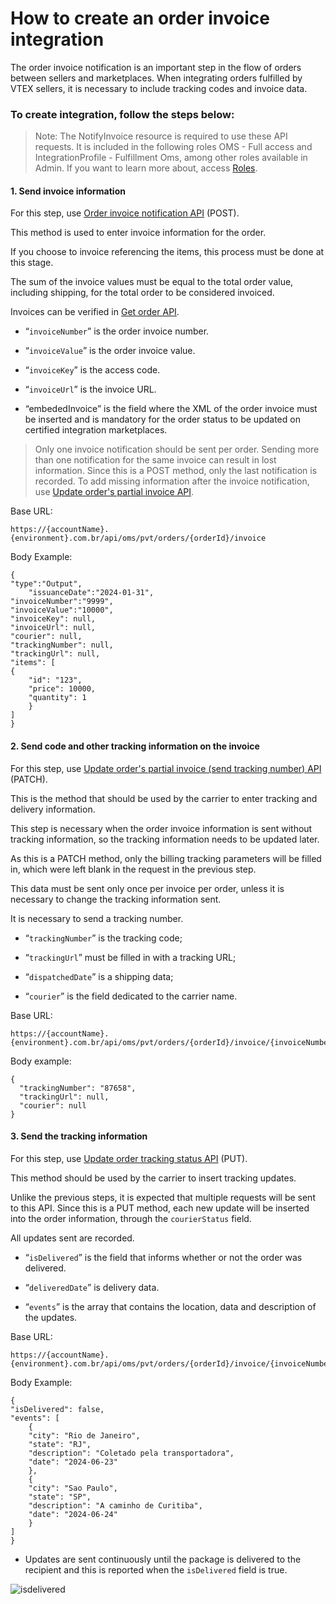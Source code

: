 # How to create an order invoice integration

The order invoice notification is an important step in the flow of orders between sellers and marketplaces. When integrating orders fulfilled by VTEX sellers, it is necessary to include tracking codes and invoice data.

### To create integration, follow the steps below:

>Note:
The NotifyInvoice resource is required to use these API requests. It is included in the following roles OMS - Full access and IntegrationProfile - Fulfillment Oms, among other roles available in Admin. If you want to learn more about, access [Roles](https://help.vtex.com/en/tutorial/perfis-de-acesso--7HKK5Uau2H6wxE1rH5oRbc?utm_term=&utm_campaign=BRA_pmax_2023&utm_source=adwords&utm_medium=ppc&hsa_acc=9663921675&hsa_cam=20809358286&hsa_grp=&hsa_ad=&hsa_src=x&hsa_tgt=&hsa_kw=&hsa_mt=&hsa_net=adwords&hsa_ver=3&gad_source=1&gclid=Cj0KCQjw05i4BhDiARIsAB_2wfCBv6Vgl-wDAAsCXVzzKgCUDlYdgXg8otZbhMrfSzWdUTdRrtfN3GwaAjzCEALw_wcB).

#### 1. Send invoice information

For this step, use [Order invoice notification API](https://developers.vtex.com/docs/api-reference/orders-api#post-/api/oms/pvt/orders/-orderId-/invoice) (POST).

This method is used to enter invoice information for the order.

If you choose to invoice referencing the items, this process must be done at this stage.

The sum of the invoice values must be equal to the total order value, including shipping, for the total order to be considered invoiced.

Invoices can be verified in [Get order API](https://developers.vtex.com/docs/api-reference/orders-api#get-/api/oms/pvt/orders/-orderId-).

* “``invoiceNumber``” is the order invoice number.

* “``invoiceValue``” is the order invoice value.

* “``invoiceKey``” is the access code.

* “``invoiceUrl``” is the invoice URL.

* “embededInvoice” is the field where the XML of the order invoice must be inserted and is mandatory for the order status to be updated on certified integration marketplaces.
    

>Only one invoice notification should be sent per order.
Sending more than one notification for the same invoice can result in lost information.
Since this is a POST method, only the last notification is recorded.
To add missing information after the invoice notification, use [Update order's partial invoice API](https://developers.vtex.com/docs/api-reference/orders-api#patch-/api/oms/pvt/orders/-orderId-/invoice/-invoiceNumber-).
    

Base URL:

    https://{accountName}.{environment}.com.br/api/oms/pvt/orders/{orderId}/invoice

Body Example:
	
    {
    "type":"Output",
        "issuanceDate":"2024-01-31",
    "invoiceNumber":"9999",
    "invoiceValue":"10000",
    "invoiceKey": null,
    "invoiceUrl": null,
    "courier": null,
    "trackingNumber": null,
    "trackingUrl": null,
    "items": [
    {
        "id": "123",
        "price": 10000,
        "quantity": 1
        }
    ]
    }
    
#### 2. Send code and other tracking information on the invoice

For this step, use [Update order's partial invoice (send tracking number) API](https://developers.vtex.com/docs/api-reference/orders-api#patch-/api/oms/pvt/orders/-orderId-/invoice/-invoiceNumber-) (PATCH).

This is the method that should be used by the carrier to enter tracking and delivery information.

This step is necessary when the order invoice information is sent without tracking information, so the tracking information needs to be updated later.

As this is a PATCH method, only the billing tracking parameters will be filled in, which were left blank in the request in the previous step.

This data must be sent only once per invoice per order, unless it is necessary to change the tracking information sent.

It is necessary to send a tracking number.

* “``trackingNumber``” is the tracking code;

* “``trackingUrl``” must be filled in with a tracking URL;

* “``dispatchedDate``” is a shipping data;

* “``courier``” is the field dedicated to the carrier name.


Base URL:

    https://{accountName}.{environment}.com.br/api/oms/pvt/orders/{orderId}/invoice/{invoiceNumber}

Body example:

    {
      "trackingNumber": "87658",
      "trackingUrl": null,
      "courier": null
    }

#### 3. Send the tracking information

For this step, use [Update order tracking status API](https://developers.vtex.com/docs/api-reference/orders-api#put-/api/oms/pvt/orders/-orderId-/invoice/-invoiceNumber-/tracking) (PUT).

This method should be used by the carrier to insert tracking updates.

Unlike the previous steps, it is expected that multiple requests will be sent to this API. Since this is a PUT method, each new update will be inserted into the order information, through the ``courierStatus`` field.

All updates sent are recorded.

* “``isDelivered``” is the field that informs whether or not the order was delivered.

* “``deliveredDate``” is delivery data.

* “``events``” is the array that contains the location, data and description of the updates.

Base URL:

    https://{accountName}.{environment}.com.br/api/oms/pvt/orders/{orderId}/invoice/{invoiceNumber}/tracking
    
Body Example:

    {
    "isDelivered": false,
    "events": [
        {
        "city": "Rio de Janeiro",
        "state": "RJ",
        "description": "Coletado pela transportadora",
        "date": "2024-06-23"
        },
        {
        "city": "Sao Paulo",
        "state": "SP",
        "description": "A caminho de Curitiba",
        "date": "2024-06-24"
        }
    ]
    }
    
* Updates are sent continuously until the package is delivered to the recipient and this is reported when the `isDelivered` field is true.

![isdelivered](https://i.ibb.co/mTc4d9G/Captura-de-tela-2024-10-09-090849.png)
